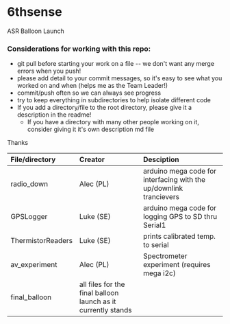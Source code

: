 # 6thsense
ASR Balloon Launch

### Considerations for working with this repo:
 - git pull before starting your work on a file -- we don't want any merge errors when you push!
 - please add detail to your commit messages, so it's easy to see what you worked on and when (helps me as the Team Leader!)
 - commit/push often so we can always see progress
 - try to keep everything in subdirectories to help isolate different code
 - If you add a directory/file to the root directory, please give it a description in the readme!
   - If you have a directory with many other people working on it, consider giving it it's own description md file
 
 Thanks
 
 | File/directory | Creator | Desciption |
 |:---------------|:--------|:-----------|
 |radio_down|Alec (PL)|arduino mega code for interfacing with the up/downlink trancievers|
 |GPSLogger|Luke (SE)|arduino mega code for logging GPS to SD thru Serial1|
 |ThermistorReaders|Luke (SE)|prints calibrated temp. to serial|
 |av_experiment|Alec (PL)|Spectrometer experiment (requires mega i2c)| 
 |final_balloon|all files for the final balloon launch as it currently stands|
